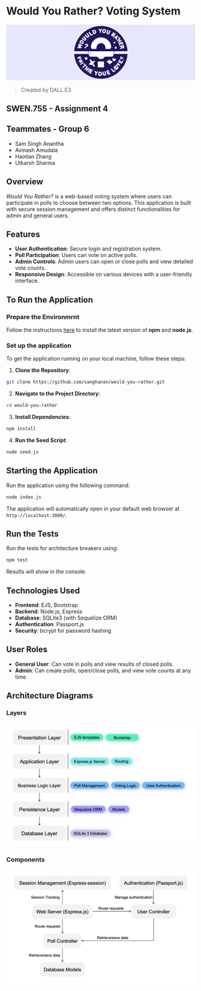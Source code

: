 # Would You Rather? Voting System
![Project Logo](/readme_images/logo.png)
> Created by DALL.E3
## SWEN.755 - Assignment 4
## Teammates - Group 6
- Sam Singh Anantha
- Avinash Amudala
- Haotian Zhang
- Utkarsh Sharma
## Overview
*Would You Rather?* is a web-based voting system where users can participate in polls to choose between two options. This application is built with secure session management and offers distinct functionalities for admin and general users.

## Features
- **User Authentication**: Secure login and registration system.
- **Poll Participation**: Users can vote on active polls.
- **Admin Controls**: Admin users can open or close polls and view detailed vote counts.
- **Responsive Design**: Accessible on various devices with a user-friendly interface.

## To Run the Application

### Prepare the Environmrnt

Follow the instructions [here](https://docs.npmjs.com/downloading-and-installing-node-js-and-npm) to install the latest version of **npm** and **node.js**.

### Set up the application

To get the application running on your local machine, follow these steps:

1. **Clone the Repository**:
```bash
git clone https://github.com/sanghanan/would-you-rather.git
   ```
2. **Navigate to the Project Directory**:
```bash
cd would-you-rather
   ```
3. **Install Dependencies**: 
```bash
npm install
```
4. **Run the Seed Script**: 
```bash 
node seed.js 
```

## Starting the Application
Run the application using the following command:
```bash
node index.js
```
The application will automatically open in your default web browser at `http://localhost:3000/`.

## Run the Tests
Run the tests for architecture breakers using:

```bash
npm test
```
Results will show in the console.

## Technologies Used
- **Frontend**: EJS, Bootstrap
- **Backend**: Node.js, Express
- **Database**: SQLite3 (with Sequelize ORM)
- **Authentication**: Passport.js
- **Security**: bcrypt for password hashing

## User Roles
- **General User**: Can vote in polls and view results of closed polls.
- **Admin**: Can create polls, open/close polls, and view vote counts at any time.

## Architecture Diagrams
### Layers
![Layers](/readme_images/Architecture.png)
### Components
![Components](/readme_images/Class.png)